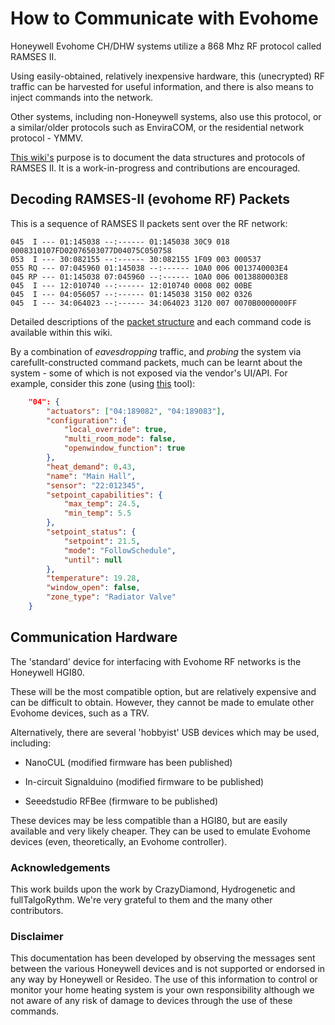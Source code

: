 # How to Communicate with Evohome

Honeywell Evohome CH/DHW systems utilize a 868 Mhz RF protocol called RAMSES II. 

Using easily-obtained, relatively inexpensive hardware, this (unecrypted) RF traffic can be harvested for useful information, and there is also means to inject commands into the network.

Other systems, including non-Honeywell systems, also use this protocol, or a similar/older protocols such as EnviraCOM, or the residential network protocol - YMMV.

[This wiki's](https://github.com/Evsdd/The-Evohome-Project/wiki) purpose is to document the data structures and protocols of RAMSES II. It is a work-in-progress and contributions are encouraged.

## Decoding RAMSES-II (evohome RF) Packets
This is a sequence of RAMSES II packets sent over the RF network:
```
045  I --- 01:145038 --:------ 01:145038 30C9 018 0008310107FD02076503077D04075C050758
053  I --- 30:082155 --:------ 30:082155 1F09 003 000537
055 RQ --- 07:045960 01:145038 --:------ 10A0 006 0013740003E4
045 RP --- 01:145038 07:045960 --:------ 10A0 006 0013880003E8
045  I --- 12:010740 --:------ 12:010740 0008 002 00BE
045  I --- 04:056057 --:------ 01:145038 3150 002 0326
045  I --- 34:064023 --:------ 34:064023 3120 007 0070B0000000FF
```

Detailed descriptions of the [packet structure](https://github.com/Evsdd/The-Evohome-Project/wiki/Packet-structure) and each command code is available within this wiki.

By a combination of _eavesdropping_ traffic, and _probing_ the system via carefullt-constructed command packets, much can be learnt about the system - some of which is not exposed via the vendor's UI/API.  For example, consider this zone (using [this](https://github.com/zxdavb/evohome_rf) tool):

```json
    "04": {
        "actuators": ["04:189082", "04:189083"],
        "configuration": {
            "local_override": true,
            "multi_room_mode": false,
            "openwindow_function": true
        },
        "heat_demand": 0.43,
        "name": "Main Hall",
        "sensor": "22:012345",
        "setpoint_capabilities": {
            "max_temp": 24.5,
            "min_temp": 5.5
        },
        "setpoint_status": {
            "setpoint": 21.5,
            "mode": "FollowSchedule",
            "until": null
        },
        "temperature": 19.28,
        "window_open": false,
        "zone_type": "Radiator Valve"
    }
```

## Communication Hardware

The 'standard' device for interfacing with Evohome RF networks is the Honeywell HGI80. 

These will be the most compatible option, but are relatively expensive and can be difficult to obtain.  However, they cannot be made to emulate other Evohome devices, such as a TRV.

Alternatively, there are several 'hobbyist' USB devices which may be used, including:

  - NanoCUL (modified firmware has been published)

  - In-circuit Signalduino (modified firmware to be published)

  - Seeedstudio RFBee (firmware to be published)

These devices may be less compatible than a HGI80, but are easily available and very likely cheaper. They can be used to emulate Evohome devices (even, theoretically, an Evohome controller). 

### Acknowledgements

This work builds upon the work by CrazyDiamond, Hydrogenetic and fullTalgoRythm. We're very grateful to them and the many other contributors.

### Disclaimer

This documentation has been developed by observing the messages sent between the various Honeywell devices and is not supported or endorsed in any way by Honeywell or Resideo. The use of this information to control or monitor your home heating system is your own responsibility although we not aware of any risk of damage to devices through the use of these commands.
